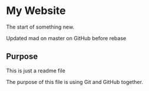 # My Website

The start of something new.

Updated mad on master on GitHub before rebase

## Purpose

This is just a readme file

The purpose of this file is using Git and GitHub together.